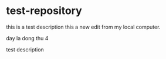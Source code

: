 # test-repository
this is a test description
this a new edit from my local computer. 

day la dong thu 4

test description

